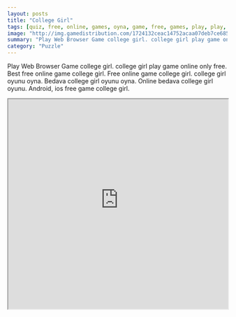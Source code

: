```yaml
---
layout: posts
title: "College Girl"
tags: [quiz, free, online, games, oyna, game, free, games, play, play, games]
image: "http://img.gamedistribution.com/1724132ceac14752acaa07deb7ce685d.jpg"
summary: "Play Web Browser Game college girl. college girl play game online only free. Best free online game college girl. Free online game college girl. college girl oyunu oyna. Bedava college girl oyunu oyna. Online bedava college girl oyunu. Android, ios free game college girl."
category: "Puzzle"
---
```


Play Web Browser Game college girl. college girl play game online only free. Best free online game college girl. Free online game college girl. college girl oyunu oyna. Bedava college girl oyunu oyna. Online bedava college girl oyunu. Android, ios free game college girl.

<iframe width="100%" height="480px;" src="http://flash.gamedistribution.com?game=1724132ceac14752acaa07deb7ce685d"></iframe>